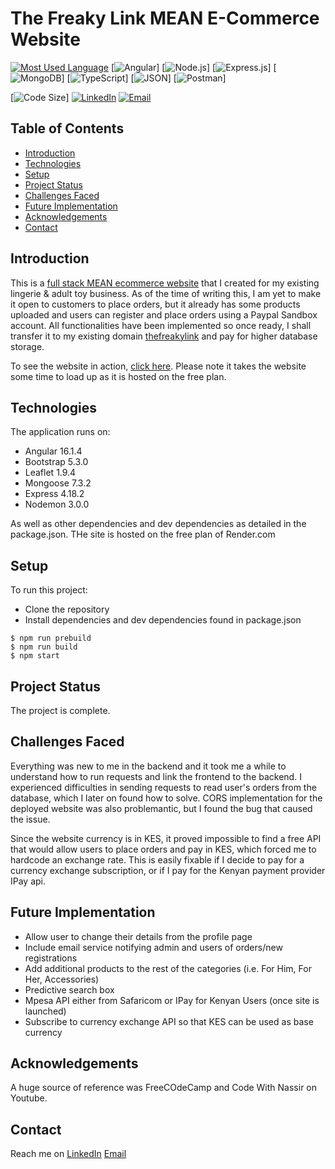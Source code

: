 # The Freaky Link MEAN E-Commerce Website

[![Most Used Language](https://img.shields.io/github/languages/top/athenacats/soma?style=for-the-badge)](https://github.com/athenacats/freakylinkweb)
[![Angular](https://img.shields.io/badge/Angular-DD0031?style=for-the-badge&logo=angular&logoColor=white)]
[![Node.js](https://img.shields.io/badge/Node.js-339933?style=for-the-badge&logo=nodedotjs&logoColor=white)]
[![Express.js](https://img.shields.io/badge/Express.js-000000?style=for-the-badge&logo=express&logoColor=white)]
[![MongoDB](https://img.shields.io/badge/MongoDB-4EA94B?style=for-the-badge&logo=mongodb&logoColor=white)]
[![TypeScript](https://img.shields.io/badge/TypeScript-007ACC?style=for-the-badge&logo=typescript&logoColor=white)]
[![JSON](https://img.shields.io/badge/json-5E5C5C?style=for-the-badge&logo=json&logoColor=white)]
[![Postman](https://img.shields.io/badge/Postman-FF6C37?style=for-the-badge&logo=Postman&logoColor=white)]

[![Code Size](https://img.shields.io/github/languages/code-size/athenacats/freakylinkweb?color=9cf&style=for-the-badge)]
[![LinkedIn](https://img.shields.io/badge/LinkedIn-0077B5?style=for-the-badge&logo=linkedin&logoColor=white)](https://www.linkedin.com/in/esther-lonyangapuo/)
[![Email](https://img.shields.io/badge/Gmail-D14836?style=for-the-badge&logo=gmail&logoColor=white)](mailto:chenalonya@gmail.com)

## Table of Contents

- [Introduction](#introduction)
- [Technologies](#technologies)
- [Setup](#setup)
- [Project Status](#project-status)
- [Challenges Faced](#challenges-faced)
- [Future Implementation](#future-implementation)
- [Acknowledgements](#acknowledgements)
- [Contact](#contact)

## Introduction

This is a [full stack MEAN ecommerce website](https://thefreakylink.onrender.com/) that I created for my existing lingerie & adult toy business. As of the time of writing this, I am yet to make it open to customers to place orders, but it already has some products uploaded and users can register and place orders using a Paypal Sandbox account. All functionalities have been implemented so once ready, I shall transfer it to my existing domain [thefreakylink](https://thefreakylink.com/) and pay for higher database storage.

To see the website in action, [click here](https://thefreakylink.onrender.com/). Please note it takes the website some time to load up as it is hosted on the free plan.

## Technologies

The application runs on:
- Angular 16.1.4
- Bootstrap 5.3.0
- Leaflet 1.9.4
- Mongoose 7.3.2
- Express 4.18.2
- Nodemon 3.0.0

As well as other dependencies and dev dependencies as detailed in the package.json. THe site is hosted on the free plan of Render.com

## Setup

To run this project:
- Clone the repository
- Install dependencies and dev dependencies found in package.json

```
$ npm run prebuild
$ npm run build
$ npm start
```

## Project Status

The project is complete.

## Challenges Faced

Everything was new to me in the backend and it took me a while to understand how to run requests and link the frontend to the backend. I experienced difficulties in sending requests to read user's orders from the database, which I later on found how to solve. CORS implementation for the deployed website was also problemantic, but I found the bug that caused the issue.

Since the website currency is in KES, it proved impossible to find a free API that would allow users to place orders and pay in KES, which forced me to hardcode an exchange rate. This is easily fixable if I decide to pay for a currency exchange subscription, or if I pay for the Kenyan payment provider IPay api.

## Future Implementation

- Allow user to change their details from the profile page
- Include email service notifying admin and users of orders/new registrations
- Add additional products to the rest of the categories (i.e. For Him, For Her, Accessories)
- Predictive search box
- Mpesa API either from Safaricom or IPay for Kenyan Users (once site is launched)
- Subscribe to currency exchange API so that KES can be used as base currency

## Acknowledgements

A huge source of reference was FreeCOdeCamp and Code With Nassir on Youtube.

## Contact

Reach me on
[LinkedIn](https://www.linkedin.com/in/esther-lonyangapuo/)
[Email](mailto:chenalonya@gmail.com)
